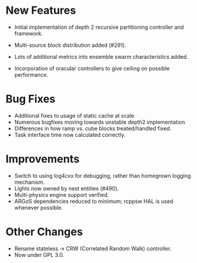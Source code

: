 # New Features

- Initial implementation of depth 2 recursive partitioning controller and
  framework.

- Multi-source block distribution added (#291).
- Lots of additional metrics into ensemble swarm characteristics added.
- Incorporation of oracular controllers to give ceiling on possible
  performance.

# Bug Fixes

- Additional fixes to usage of static cache at scale
- Numerous bugfixes moving towards unstable depth2 implementation
- Differences in how ramp vs. cube blocks treated/handled fixed.
- Task interface time now calculated correctly.

# Improvements

- Switch to using log4cxx for debugging, rather than homegrown logging mechanism.
- Lights now owned by nest entities (#490).
- Multi-physics engine support verified.
- ARGoS dependencies reduced to minimum; rcppsw HAL is used whenever possible.

# Other Changes

- Rename stateless -> CRW (Correlated Random Walk) controller.
- Now under GPL 3.0.
